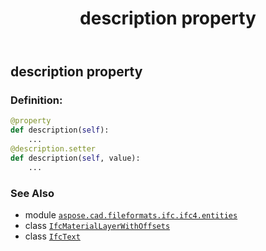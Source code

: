 ﻿---
title: description property
second_title: Aspose.CAD for Python via .NET API References
description: 
type: docs
weight: 50
url: /python-net/aspose.cad.fileformats.ifc.ifc4.entities/ifcmateriallayerwithoffsets/description/
is_root: false
---

## description property

### Definition:
```python
@property
def description(self):
    ...
@description.setter
def description(self, value):
    ...
```

### See Also
* module [`aspose.cad.fileformats.ifc.ifc4.entities`](../../)
* class [`IfcMaterialLayerWithOffsets`](/cad/python-net/aspose.cad.fileformats.ifc.ifc4.entities/ifcmateriallayerwithoffsets)
* class [`IfcText`](/cad/python-net/aspose.cad.fileformats.ifc.ifc4.types/ifctext)
